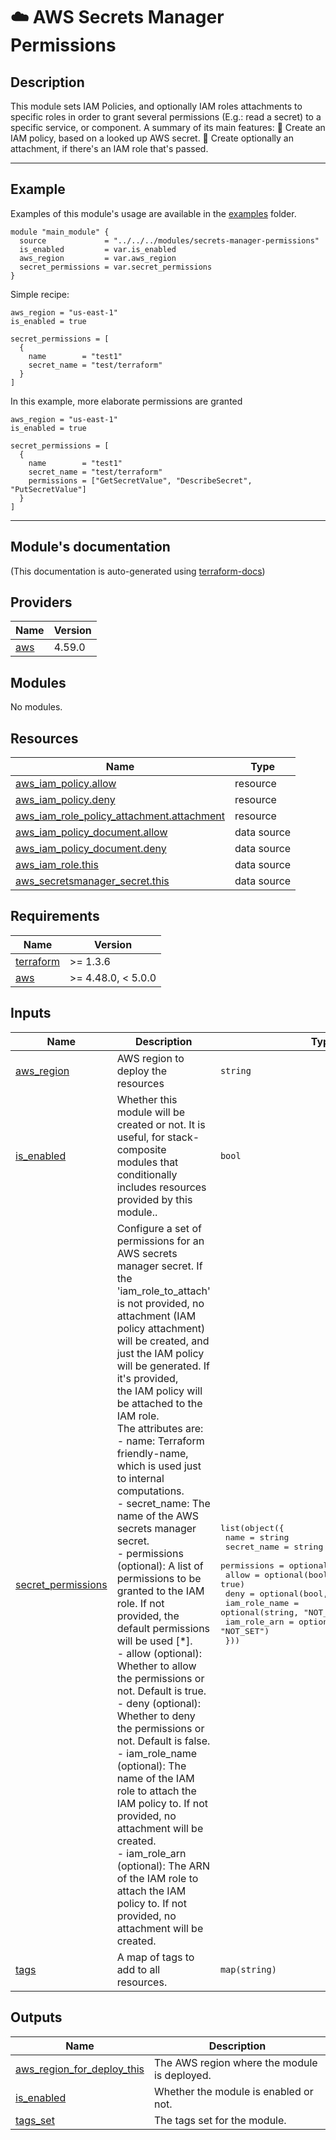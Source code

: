 <!-- BEGIN_TF_DOCS -->
# ☁️ AWS Secrets Manager Permissions
## Description


This module sets IAM Policies, and optionally IAM roles attachments to specific roles in order to grant several permissions (E.g.: read a secret) to a specific service, or component.
A summary of its main features:
🚀 Create an IAM policy, based on a looked up AWS secret.
🚀 Create optionally an attachment, if there's an IAM role that's passed.

---
## Example
Examples of this module's usage are available in the [examples](./examples) folder.

```hcl
module "main_module" {
  source             = "../../../modules/secrets-manager-permissions"
  is_enabled         = var.is_enabled
  aws_region         = var.aws_region
  secret_permissions = var.secret_permissions
}
```


Simple recipe:
```hcl
aws_region = "us-east-1"
is_enabled = true

secret_permissions = [
  {
    name        = "test1"
    secret_name = "test/terraform"
  }
]
```
In this example, more elaborate permissions are granted
```hcl
aws_region = "us-east-1"
is_enabled = true

secret_permissions = [
  {
    name        = "test1"
    secret_name = "test/terraform"
    permissions = ["GetSecretValue", "DescribeSecret", "PutSecretValue"]
  }
]
```
---


## Module's documentation
(This documentation is auto-generated using [terraform-docs](https://terraform-docs.io))
## Providers

| Name | Version |
|------|---------|
| <a name="provider_aws"></a> [aws](#provider\_aws) | 4.59.0 |

## Modules

No modules.

## Resources

| Name | Type |
|------|------|
| [aws_iam_policy.allow](https://registry.terraform.io/providers/hashicorp/aws/latest/docs/resources/iam_policy) | resource |
| [aws_iam_policy.deny](https://registry.terraform.io/providers/hashicorp/aws/latest/docs/resources/iam_policy) | resource |
| [aws_iam_role_policy_attachment.attachment](https://registry.terraform.io/providers/hashicorp/aws/latest/docs/resources/iam_role_policy_attachment) | resource |
| [aws_iam_policy_document.allow](https://registry.terraform.io/providers/hashicorp/aws/latest/docs/data-sources/iam_policy_document) | data source |
| [aws_iam_policy_document.deny](https://registry.terraform.io/providers/hashicorp/aws/latest/docs/data-sources/iam_policy_document) | data source |
| [aws_iam_role.this](https://registry.terraform.io/providers/hashicorp/aws/latest/docs/data-sources/iam_role) | data source |
| [aws_secretsmanager_secret.this](https://registry.terraform.io/providers/hashicorp/aws/latest/docs/data-sources/secretsmanager_secret) | data source |

## Requirements

| Name | Version |
|------|---------|
| <a name="requirement_terraform"></a> [terraform](#requirement\_terraform) | >= 1.3.6 |
| <a name="requirement_aws"></a> [aws](#requirement\_aws) | >= 4.48.0, < 5.0.0 |

## Inputs

| Name | Description | Type | Default | Required |
|------|-------------|------|---------|:--------:|
| <a name="input_aws_region"></a> [aws\_region](#input\_aws\_region) | AWS region to deploy the resources | `string` | n/a | yes |
| <a name="input_is_enabled"></a> [is\_enabled](#input\_is\_enabled) | Whether this module will be created or not. It is useful, for stack-composite<br>modules that conditionally includes resources provided by this module.. | `bool` | n/a | yes |
| <a name="input_secret_permissions"></a> [secret\_permissions](#input\_secret\_permissions) | Configure a set of permissions for an AWS secrets manager secret. If the 'iam\_role\_to\_attach' is not provided, no<br>attachment (IAM policy attachment) will be created, and just the IAM policy will be generated. If it's provided,<br>the IAM policy will be attached to the IAM role.<br>The attributes are:<br>- name: Terraform friendly-name, which is used just to internal computations.<br>- secret\_name: The name of the AWS secrets manager secret.<br>- permissions (optional): A list of permissions to be granted to the IAM role. If not provided, the default permissions will be used [*].<br>- allow (optional): Whether to allow the permissions or not. Default is true.<br>- deny (optional): Whether to deny the permissions or not. Default is false.<br>- iam\_role\_name (optional): The name of the IAM role to attach the IAM policy to. If not provided, no attachment will be created.<br>- iam\_role\_arn (optional): The ARN of the IAM role to attach the IAM policy to. If not provided, no attachment will be created. | <pre>list(object({<br>    name          = string<br>    secret_name   = string<br>    permissions   = optional(list(string), null)<br>    allow         = optional(bool, true)<br>    deny          = optional(bool, false)<br>    iam_role_name = optional(string, "NOT_SET")<br>    iam_role_arn  = optional(string, "NOT_SET")<br>  }))</pre> | `null` | no |
| <a name="input_tags"></a> [tags](#input\_tags) | A map of tags to add to all resources. | `map(string)` | `{}` | no |

## Outputs

| Name | Description |
|------|-------------|
| <a name="output_aws_region_for_deploy_this"></a> [aws\_region\_for\_deploy\_this](#output\_aws\_region\_for\_deploy\_this) | The AWS region where the module is deployed. |
| <a name="output_is_enabled"></a> [is\_enabled](#output\_is\_enabled) | Whether the module is enabled or not. |
| <a name="output_tags_set"></a> [tags\_set](#output\_tags\_set) | The tags set for the module. |
<!-- END_TF_DOCS -->
